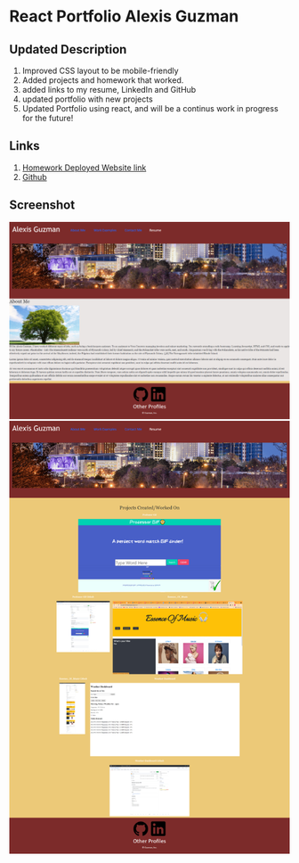 # React Portfolio Alexis Guzman

## Updated Description
1. Improved CSS layout to be mobile-friendly 
2. Added projects and homework that worked.
3. added links to my resume, LinkedIn and GitHub
4. updated portfolio with new projects
5. Updated Portfolio using react, and will be a continus work in progress for the future!

## Links
1. [Homework Deployed Website link](https://liladobe.github.io/react-portfolio-hw/)
2. [Github](https://github.com/LilAdobe/react-portfolio-hw)

## Screenshot

<img src="src/assets/images/hp.jpg">
<img src="src/assets/images/wp.jpg">

